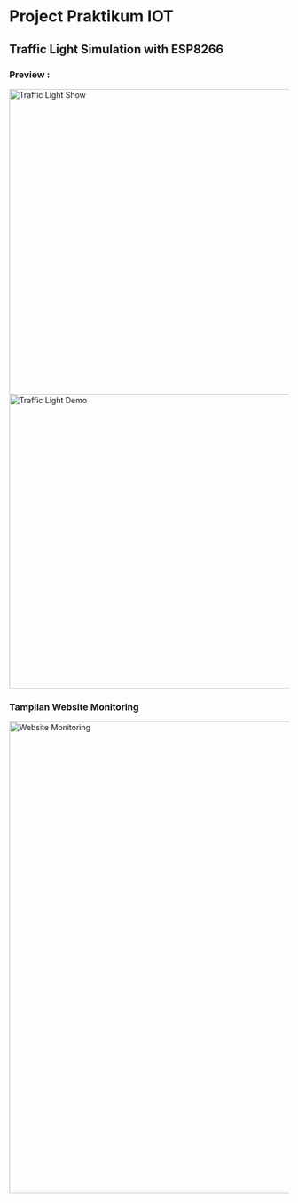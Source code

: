 # Project Praktikum IOT

## Traffic Light Simulation with ESP8266

### Preview :
<p align="left">
  <img src="https://github.com/AbdanulIkhlas/traffic-light-simulation/blob/main/Image/img1.jpg" width="550" title="Traffic Light Show" alt="Traffic Light Show">
  <br>
  <img src="https://github.com/AbdanulIkhlas/traffic-light-simulation/blob/main/Image/img2.jpg" width="530" alt="Traffic Light Demo" title="Traffic Light Demo">
</p>


### Tampilan Website Monitoring
<p align="left">
  <img src="https://github.com/AbdanulIkhlas/traffic-light-simulation/blob/main/Image/tampilanWeb.png" width="850" title="Website Monitoring" alt="Website Monitoring">
</p>
